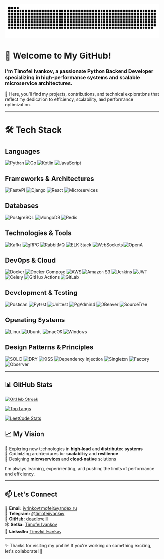 ![GitHub Contribution Snake](https://raw.githubusercontent.com/Platane/snk/output/github-contribution-grid-snake.svg)

# 👋 Welcome to My GitHub!

### I'm **Timofei Ivankov**, a passionate **Python Backend Developer** specializing in **high-performance systems** and **scalable microservice architectures**.

🚀 Here, you’ll find my projects, contributions, and technical explorations that reflect my dedication to efficiency, scalability, and performance optimization.

---

# 🛠️ Tech Stack

## **Languages**
![Python](https://img.shields.io/badge/Python-3776AB?style=for-the-badge&logo=python&logoColor=white)
![Go](https://img.shields.io/badge/Go-00ADD8?style=for-the-badge&logo=go&logoColor=white)
![Kotlin](https://img.shields.io/badge/Kotlin-0095D5?style=for-the-badge&logo=kotlin&logoColor=white)
![JavaScript](https://img.shields.io/badge/JavaScript-F7DF1E?style=for-the-badge&logo=javascript&logoColor=black)

## **Frameworks & Architectures**
![FastAPI](https://img.shields.io/badge/FastAPI-009688?style=for-the-badge&logo=fastapi&logoColor=white)
![Django](https://img.shields.io/badge/Django-092E20?style=for-the-badge&logo=django&logoColor=white)
![React](https://img.shields.io/badge/React-20232A?style=for-the-badge&logo=react&logoColor=61DAFB)
![Microservices](https://img.shields.io/badge/Microservices-FF6F00?style=for-the-badge&logo=microservices&logoColor=white)

## **Databases**
![PostgreSQL](https://img.shields.io/badge/PostgreSQL-336791?style=for-the-badge&logo=postgresql&logoColor=white)
![MongoDB](https://img.shields.io/badge/MongoDB-47A248?style=for-the-badge&logo=mongodb&logoColor=white)
![Redis](https://img.shields.io/badge/Redis-DC382D?style=for-the-badge&logo=redis&logoColor=white)

## **Technologies & Tools**
![Kafka](https://img.shields.io/badge/Apache%20Kafka-231F20?style=for-the-badge&logo=apache-kafka&logoColor=white)
![gRPC](https://img.shields.io/badge/gRPC-4285F4?style=for-the-badge&logo=grpc&logoColor=white)
![RabbitMQ](https://img.shields.io/badge/RabbitMQ-FF6600?style=for-the-badge&logo=rabbitmq&logoColor=white)
![ELK Stack](https://img.shields.io/badge/ELK%20Stack-005571?style=for-the-badge&logo=elastic-stack&logoColor=white)
![WebSockets](https://img.shields.io/badge/WebSockets-008000?style=for-the-badge&logo=websockets&logoColor=white)
![OpenAI](https://img.shields.io/badge/OpenAI-412991?style=for-the-badge&logo=openai&logoColor=white)

## **DevOps & Cloud**
![Docker](https://img.shields.io/badge/Docker-2496ED?style=for-the-badge&logo=docker&logoColor=white)
![Docker Compose](https://img.shields.io/badge/Docker%20Compose-2496ED?style=for-the-badge&logo=docker&logoColor=white)
![AWS](https://img.shields.io/badge/AWS-232F3E?style=for-the-badge&logo=amazonaws&logoColor=white)
![Amazon S3](https://img.shields.io/badge/Amazon%20S3-FF9900?style=for-the-badge&logo=amazons3&logoColor=white)
![Jenkins](https://img.shields.io/badge/Jenkins-D24939?style=for-the-badge&logo=jenkins&logoColor=white)
![JWT](https://img.shields.io/badge/JWT-000000?style=for-the-badge&logo=jsonwebtokens&logoColor=white)
![Celery](https://img.shields.io/badge/Celery-37814A?style=for-the-badge&logo=celery&logoColor=white)
![GitHub Actions](https://img.shields.io/badge/GitHub%20Actions-2088FF?style=for-the-badge&logo=github-actions&logoColor=white)
![GitLab](https://img.shields.io/badge/GitLab-FCA121?style=for-the-badge&logo=gitlab&logoColor=white)

## **Development & Testing**
![Postman](https://img.shields.io/badge/Postman-FF6C37?style=for-the-badge&logo=postman&logoColor=white)
![Pytest](https://img.shields.io/badge/Pytest-0A9EDC?style=for-the-badge&logo=pytest&logoColor=white)
![Unittest](https://img.shields.io/badge/Unittest-000000?style=for-the-badge&logo=python&logoColor=white)
![PgAdmin4](https://img.shields.io/badge/PgAdmin4-336791?style=for-the-badge&logo=postgresql&logoColor=white)
![DBeaver](https://img.shields.io/badge/DBeaver-372923?style=for-the-badge&logo=dbeaver&logoColor=white)
![SourceTree](https://img.shields.io/badge/SourceTree-0052CC?style=for-the-badge&logo=sourcetree&logoColor=white)

## **Operating Systems**
![Linux](https://img.shields.io/badge/Linux-FCC624?style=for-the-badge&logo=linux&logoColor=white)
![Ubuntu](https://img.shields.io/badge/Ubuntu-E95420?style=for-the-badge&logo=ubuntu&logoColor=white)
![macOS](https://img.shields.io/badge/macOS-000000?style=for-the-badge&logo=apple&logoColor=white)
![Windows](https://img.shields.io/badge/Windows-0078D6?style=for-the-badge&logo=windows&logoColor=white)

## **Design Patterns & Principles**
![SOLID](https://img.shields.io/badge/SOLID-FF5733?style=for-the-badge&logo=solid&logoColor=white)
![DRY](https://img.shields.io/badge/DRY-00BFFF?style=for-the-badge&logo=dry&logoColor=white)
![KISS](https://img.shields.io/badge/KISS-8A2BE2?style=for-the-badge&logo=kiss&logoColor=white)
![Dependency Injection](https://img.shields.io/badge/Dependency%20Injection-4682B4?style=for-the-badge&logo=dependency-injection&logoColor=white)
![Singleton](https://img.shields.io/badge/Singleton-008000?style=for-the-badge&logo=singleton&logoColor=white)
![Factory](https://img.shields.io/badge/Factory-DAA520?style=for-the-badge&logo=factory&logoColor=white)
![Observer](https://img.shields.io/badge/Observer-FF4500?style=for-the-badge&logo=observer&logoColor=white)

---

## 📊 GitHub Stats

[![GitHub Streak](https://github-readme-streak-stats.herokuapp.com/?user=deadlovelll)](https://git.io/streak-stats)

[![Top Langs](https://github-readme-stats.vercel.app/api/top-langs/?username=deadlovelll&layout=compact)](https://github.com/deadlovelll/github-readme-stats)

[![LeetCode Stats](https://leetcard.jacoblin.cool/lovell3232?theme=light&font=Arial&lapor?ext=contest)](https://leetcode.com/lovell3232/)

## 📈 My Vision

🔹 Exploring new technologies in **high-load** and **distributed systems**  
🔹 Optimizing architectures for **scalability** and **resilience**  
🔹 Designing **microservices** and **cloud-native** solutions  

I'm always learning, experimenting, and pushing the limits of performance and efficiency. 

---

## 📫 Let's Connect

💌 **Email:** [iv4nkovtimofei@yandex.ru](mailto:timofeiiva@outlook.com)  
💬 **Telegram:** [@timofeiivankov](https://t.me/timofeiivankov)  
🐙 **GitHub:** [deadlovelll](https://github.com/deadlovelll)  
🕸️ **Setka:** [Timofei Ivankov](https://set.ki/iLxNUUi)  
👔 **LinkedIn:** [Timofei Ivankov](https://www.linkedin.com/in/timofei-ivankov-717154277/)  

---

✨ Thanks for visiting my profile! If you're working on something exciting, let's collaborate! 🚀
